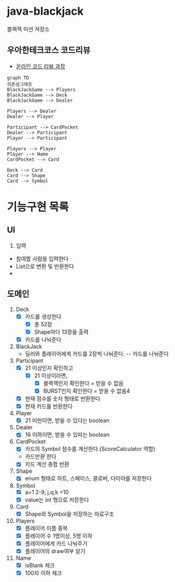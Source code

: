 # java-blackjack

블랙잭 미션 저장소

## 우아한테크코스 코드리뷰

- [온라인 코드 리뷰 과정](https://github.com/woowacourse/woowacourse-docs/blob/master/maincourse/README.md)

```mermaid
graph TD
의존성그래프
BlackJackGame --> Players
BlackJackGame --> Deck
BlackJackGame --> Dealer

Players --> Dealer
Dealer --> Player

Participant --> CardPocket
Dealer --> Participant
Player --> Participant

Players --> Player
Player --> Name
CardPocket --> Card

Deck --> Card
Card --> Shape
Card --> Symbol
```

# 기능구현 목록

## UI

1. 입력

- 참여할 사람을 입력한다
- List<String>으로 변환 및 반환한다
-

## 도메인

1. Deck
    - [x] 카드를 생성한다
        - [x] 총 52장
        - [x] Shape마다 13장을 출력
    - [x] 카드를 나눠준다

2. BlackJack
    - 딜러와 플레이어에게 카드를 2장씩 나눠준다.
      -- 카드를 나눠준다
3. Participant
    - [x] 21 이상인지 확인하고
        - [x] 21 이상이라면,
            - [x] 블랙잭인지 확인한다 = 받을 수 없음
            - [x] BURST인지 확인한다 = 받을 수 없음4
    - [x] 현재 점수를 숫자 형태로 반환한다
    - [x] 현재 카드를 반환한다
4. Player
    - [x] 21 미만이면, 받을 수 있다는 boolean
5. Dealer
    - [x] 16 이하이면, 받을 수 있따는 boolean
6. CardPocket
    - [x]  카드의 Symbol 점수를 계산한다.(ScoreCalculator 역할)
    - 카드반환 한다
    - [x] 카드 계산 총합 반환
7. Shape
    - [x] enum 형태로 하트, 스페이스, 클로버, 다이아를 저장한다
8. Symbol
    - [x] a=1 2-9, j,q,k =10
    - [x] value는 int 형으로 저장한다
9. Card
    - [x] Shape와 Symbol을 저장하는 자료구조

10. Players
    - [x] 플레이어 이름 중복
    - [x] 플레이어 수 1명이상, 5명 이하
    - [x] 플레이어에게 카드 나눠주기
    - [x] 플레이어의 draw여부 알기
11. Name
    - [x] isBlank 체크
    - [x] 100자 이하 체크
